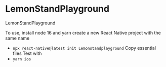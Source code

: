 # LemonStandPlayground
LemonStandPlayground

To use, install node 16 and yarn create a new React Native project with the same name
- ```npx react-native@latest init Lemonstandplayground```
Copy essential files
Test with
- ```yarn ios```
